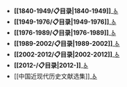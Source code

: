 - **[[1840-1949/📋目录|1840-1949]]**_[♿](./1840-1949/📋目录.md)
- **[[1949-1976/📋目录|1949-1976]]**_[♿](./1949-1976/📋目录.md)
- **[[1976-1989/📋目录|1976-1989]]**_[♿](./1976-1989/📋目录.md)
- **[[1989-2002/📋目录|1989-2002]]**_[♿](./1989-2002/📋目录.md)
- **[[2002-2012/📋目录|2002-2012]]**_[♿](./2002-2012/📋目录.md)
- **[[2012-/📋目录|2012-]]**_[♿](./2012-/📋目录.md)
- [[中国近现代历史文献选集]]_[♿](./中国近现代历史文献选集.md)
